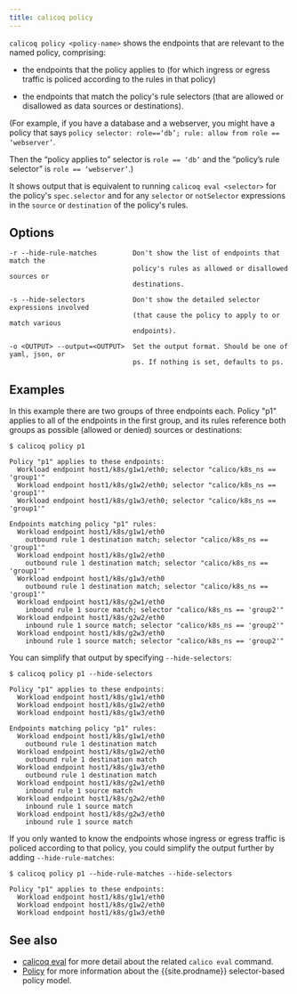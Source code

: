 ```yaml
---
title: calicoq policy
---
```


`calicoq policy <policy-name>` shows the endpoints that are relevant to the
named policy, comprising:

- the endpoints that the policy applies to (for which ingress or egress traffic
  is policed according to the rules in that policy)

- the endpoints that match the policy's rule selectors (that are allowed or
  disallowed as data sources or destinations).

(For example, if you have a database and a webserver, you might have a policy
that says `policy selector: role==‘db’; rule: allow from role == ‘webserver’`.

Then the “policy applies to” selector is `role == ‘db’` and the “policy’s rule
selector” is `role == ‘webserver’`.)

It shows output that is equivalent to running `calicoq eval <selector>` for the
policy's `spec.selector` and for any `selector` or `notSelector` expressions in
the `source` or `destination` of the policy's rules.

## Options

```
-r --hide-rule-matches         Don't show the list of endpoints that match the
                               policy's rules as allowed or disallowed sources or
                               destinations.

-s --hide-selectors            Don't show the detailed selector expressions involved
                               (that cause the policy to apply to or match various
                               endpoints).

-o <OUTPUT> --output=<OUTPUT>  Set the output format. Should be one of yaml, json, or
                               ps. If nothing is set, defaults to ps.
```

## Examples

In this example there are two groups of three endpoints each.  Policy "p1"
applies to all of the endpoints in the first group, and its rules reference
both groups as possible (allowed or denied) sources or destinations:
```
$ calicoq policy p1

Policy "p1" applies to these endpoints:
  Workload endpoint host1/k8s/g1w1/eth0; selector "calico/k8s_ns == 'group1'"
  Workload endpoint host1/k8s/g1w2/eth0; selector "calico/k8s_ns == 'group1'"
  Workload endpoint host1/k8s/g1w3/eth0; selector "calico/k8s_ns == 'group1'"

Endpoints matching policy "p1" rules:
  Workload endpoint host1/k8s/g1w1/eth0
    outbound rule 1 destination match; selector "calico/k8s_ns == 'group1'"
  Workload endpoint host1/k8s/g1w2/eth0
    outbound rule 1 destination match; selector "calico/k8s_ns == 'group1'"
  Workload endpoint host1/k8s/g1w3/eth0
    outbound rule 1 destination match; selector "calico/k8s_ns == 'group1'"
  Workload endpoint host1/k8s/g2w1/eth0
    inbound rule 1 source match; selector "calico/k8s_ns == 'group2'"
  Workload endpoint host1/k8s/g2w2/eth0
    inbound rule 1 source match; selector "calico/k8s_ns == 'group2'"
  Workload endpoint host1/k8s/g2w3/eth0
    inbound rule 1 source match; selector "calico/k8s_ns == 'group2'"
```

You can simplify that output by specifying `--hide-selectors`:
```
$ calicoq policy p1 --hide-selectors

Policy "p1" applies to these endpoints:
  Workload endpoint host1/k8s/g1w1/eth0
  Workload endpoint host1/k8s/g1w2/eth0
  Workload endpoint host1/k8s/g1w3/eth0

Endpoints matching policy "p1" rules:
  Workload endpoint host1/k8s/g1w1/eth0
    outbound rule 1 destination match
  Workload endpoint host1/k8s/g1w2/eth0
    outbound rule 1 destination match
  Workload endpoint host1/k8s/g1w3/eth0
    outbound rule 1 destination match
  Workload endpoint host1/k8s/g2w1/eth0
    inbound rule 1 source match
  Workload endpoint host1/k8s/g2w2/eth0
    inbound rule 1 source match
  Workload endpoint host1/k8s/g2w3/eth0
    inbound rule 1 source match
```

If you only wanted to know the endpoints whose ingress or egress traffic is
policed according to that policy, you could simplify the output further by
adding `--hide-rule-matches`:
```
$ calicoq policy p1 --hide-rule-matches --hide-selectors

Policy "p1" applies to these endpoints:
  Workload endpoint host1/k8s/g1w1/eth0
  Workload endpoint host1/k8s/g1w2/eth0
  Workload endpoint host1/k8s/g1w3/eth0
```

## See also

-  [calicoq eval]({{site.baseurl}}/{{page.version}}/reference/calicoq/eval) for
   more detail about the related `calico eval` command.
-  [Policy]({{site.baseurl}}/{{page.version}}/reference/calicoctl/resources/policy) for
   more information about the {{site.prodname}} selector-based policy model.
